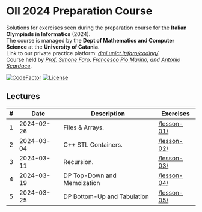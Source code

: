 # OII 2024 Preparation Course
Solutions for exercises seen during the preparation course for the **Italian Olympiads in Informatics** (2024).<br/>
The course is managed by the **Dept of Mathematics and Computer Science** at the **University of Catania**.<br/>
Link to our private practice platform: _[dmi.unict.it/faro/coding/](https://www.dmi.unict.it/faro/coding/index.html)_.<br/>
Course held by _[Prof. Simone Faro](mailto:simone.faro@unict.it), [Francesco Pio Marino](mailto:marfra99x@gmail.com), and [Antonio Scardace](mailto:scardace.antonio@gmail.com)_.

[![CodeFactor](https://www.codefactor.io/repository/github/antonioscardace/oii-prep-course/badge/main)](https://www.codefactor.io/repository/github/antonioscardace/oii-prep-course/overview/main)
[![License](https://img.shields.io/github/license/antonioscardace/oii-prep-course.svg)](https://github.com/antonioscardace/oii-prep-course/blob/master/LICENSE)

## Lectures

| # | Date | Description | Exercises |
|---|------|-------------|-----------|
| 1 | 2024-02-26 | Files & Arrays. | [/lesson-01/](/lesson-01/) |
| 2 | 2024-03-04 | C++ STL Containers. | [/lesson-02/](/lesson-02/) |
| 3 | 2024-03-11 | Recursion. | [/lesson-03/](/lesson-03/) |
| 4 | 2024-03-19 | DP Top-Down and Memoization | [/lesson-04/](/lesson-04/)
| 5 | 2024-03-25 | DP Bottom-Up and Tabulation | [/lesson-05/](/lesson-05/)
